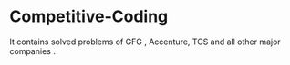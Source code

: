 # Competitive-Coding
It contains solved problems of GFG , Accenture, TCS and all other major companies .
